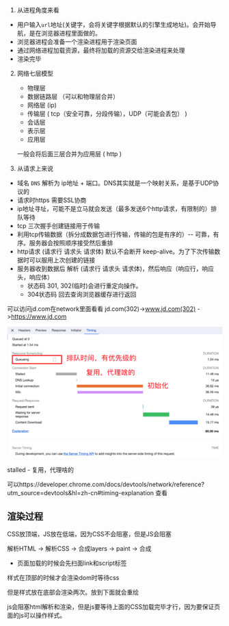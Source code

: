 1. 从进程角度来看

- 用户输入`url`地址(关键字，会将关键字根据默认的引擎生成地址)。会开始导航，是在浏览器进程里面做的。
- 浏览器进程会准备一个渲染进程用于渲染页面
- 通过网络进程加载资源，最终将加载的资源交给渲染进程来处理
- 渲染完毕

2. 网络七层模型

   - 物理层
   - 数据链路层 （可以和物理层合并）
   - 网络层 (ip)
   - 传输层 ( tcp（安全可靠，分段传输），UDP（可能会丢包） )
   - 会话层
   - 表示层
   - 应用层 

   一般会将后面三层合并为应用层 ( http )

3. 从请求上来说

- 域名 `DNS` 解析为 ip地址 + 端口。DNS其实就是一个映射关系，是基于UDP协议的
- 请求时https  需要SSL协商
- ip地址寻址，可能不是立马就会发送（最多发送6个http请求，有限制的）排队等待
- tcp 三次握手创建链接用于传输
- 利用tcp传输数据（拆分成数据包进行传输，传输的包是有序的）-- 可靠，有序。服务器会按照顺序接受然后重排
- http请求 (请求行 请求头 请求体) 默认不会断开 keep-alive。为了下次传输数据时可以服用上次创建的链接
- 服务器收到数据后 解析 (请求行 请求头 请求体)，然后响应（响应行，响应头，响应体）
  - 状态码 301, 302(临时)会进行重定向操作。
  - 304状态码 回去查询浏览器缓存进行返回

可以访问jd.com在network里面看看   jd.com(302)->www.jd.com(302) ->https://www.jd.com

<img src="./assets/image-20240119112843499.png" alt="image-20240119112843499" style="zoom:50%;" />

stalled - 复用，代理啥的

可以https://developer.chrome.com/docs/devtools/network/reference?utm_source=devtools&hl=zh-cn#timing-explanation 查看

## 渲染过程

CSS放顶端，JS放在低端，因为CSS不会阻塞，但是JS会阻塞

解析HTML -> 解析CSS -> 合成layers -> paint -> 合成

- 页面加载的时候会先扫面link和script标签



样式在顶部的时候才会渲染dom时等待css

但是样式放在底部会渲染两次。放到下面就会重绘



js会阻塞html解析和渲染，但是js要等待上面的CSS加载完毕才行，因为要保证页面的js可以操作样式。



